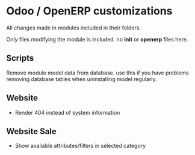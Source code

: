 Odoo / OpenERP customizations
=============================
All changes made in modules included in their folders. 

Only files modifying the module is included. no __init__ or __openerp__ files here.


Scripts
-------
Remove module model data from database. 
use this if you have problems removing database tables when uninstalling model regularly. 

Website
-------
* Render 404 instead of system information

Website Sale
------------
* Show available attributes/filters in selected category
